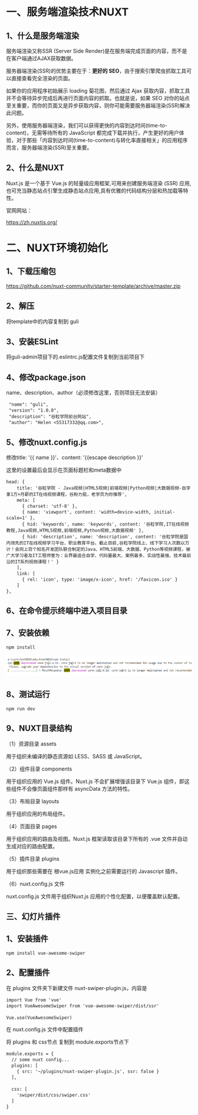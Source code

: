 # 一、服务端渲染技术NUXT

## 1、什么是服务端渲染

服务端渲染又称SSR (Server Side Render)是在服务端完成页面的内容，而不是在客户端通过AJAX获取数据。

服务器端渲染(SSR)的优势主要在于：**更好的 SEO**，由于搜索引擎爬虫抓取工具可以直接查看完全渲染的页面。

如果你的应用程序初始展示 loading 菊花图，然后通过 Ajax 获取内容，抓取工具并不会等待异步完成后再进行页面内容的抓取。也就是说，如果 SEO 对你的站点至关重要，而你的页面又是异步获取内容，则你可能需要服务器端渲染(SSR)解决此问题。

另外，使用服务器端渲染，我们可以获得更快的内容到达时间(time-to-content)，无需等待所有的 JavaScript 都完成下载并执行，产生更好的用户体验，对于那些「内容到达时间(time-to-content)与转化率直接相关」的应用程序而言，服务器端渲染(SSR)至关重要。

## 2、什么是NUXT

Nuxt.js 是一个基于 Vue.js 的轻量级应用框架,可用来创建服务端渲染 (SSR) 应用,也可充当静态站点引擎生成静态站点应用,具有优雅的代码结构分层和热加载等特性。

官网网站：

https://zh.nuxtjs.org/

# 二、NUXT环境初始化

## 1、下载压缩包

https://github.com/nuxt-community/starter-template/archive/master.zip

## 2、解压

将template中的内容复制到 guli

## 3、安装ESLint

将guli-admin项目下的.eslintrc.js配置文件复制到当前项目下

## 4、修改package.json

name、description、author（必须修改这里，否则项目无法安装）

```
 "name": "guli",
 "version": "1.0.0",
 "description": "谷粒学院前台网站",
 "author": "Helen <55317332@qq.com>",
```

## 5、修改nuxt.config.js

修改title: '{{ name }}'、content: '{{escape description }}'

这里的设置最后会显示在页面标题栏和meta数据中

```
head: {
    title: '谷粒学院 - Java视频|HTML5视频|前端视频|Python视频|大数据视频-自学拿1万+月薪的IT在线视频课程，谷粉力挺，老学员为你推荐',
    meta: [
      { charset: 'utf-8' },
      { name: 'viewport', content: 'width=device-width, initial-scale=1' },
      { hid: 'keywords', name: 'keywords', content: '谷粒学院,IT在线视频教程,Java视频,HTML5视频,前端视频,Python视频,大数据视频' },
      { hid: 'description', name: 'description', content: '谷粒学院是国内领先的IT在线视频学习平台、职业教育平台。截止目前,谷粒学院线上、线下学习人次数以万计！会同上百个知名开发团队联合制定的Java、HTML5前端、大数据、Python等视频课程，被广大学习者及IT工程师誉为：业界最适合自学、代码量最大、案例最多、实战性最强、技术最前沿的IT系列视频课程！' }
    ],
    link: [
      { rel: 'icon', type: 'image/x-icon', href: '/favicon.ico' }
    ]
},
```

## 6、在命令提示终端中进入项目目录

## 7、安装依赖

```
npm install
```

![img](./assets/8e9bcd6d-6161-440b-aac2-bc9af65f5bc7-1721229130089-1.png)

## 8、测试运行

```
npm run dev
```

## 9、NUXT目录结构

（1）资源目录 assets

 用于组织未编译的静态资源如 LESS、SASS 或 JavaScript。

（2）组件目录 components

用于组织应用的 Vue.js 组件。Nuxt.js 不会扩展增强该目录下 Vue.js 组件，即这些组件不会像页面组件那样有 asyncData 方法的特性。

（3）布局目录 layouts

用于组织应用的布局组件。

（4）页面目录 pages

用于组织应用的路由及视图。Nuxt.js 框架读取该目录下所有的 .vue 文件并自动生成对应的路由配置。

（5）插件目录 plugins

用于组织那些需要在 根vue.js应用 实例化之前需要运行的 Javascript 插件。

（6）nuxt.config.js 文件

nuxt.config.js 文件用于组织Nuxt.js 应用的个性化配置，以便覆盖默认配置。

## 三、幻灯片插件 

## **1、安装插件**

```
npm install vue-awesome-swiper
```

## 2、配置插件

在 plugins 文件夹下新建文件 nuxt-swiper-plugin.js，内容是

```
import Vue from 'vue'
import VueAwesomeSwiper from 'vue-awesome-swiper/dist/ssr'

Vue.use(VueAwesomeSwiper)
```

在 nuxt.config.js 文件中配置插件

将 plugins 和 css节点 复制到 module.exports节点下

```
module.exports = {
  // some nuxt config...
  plugins: [
    { src: '~/plugins/nuxt-swiper-plugin.js', ssr: false }
  ],

  css: [
    'swiper/dist/css/swiper.css'
  ]
}
```